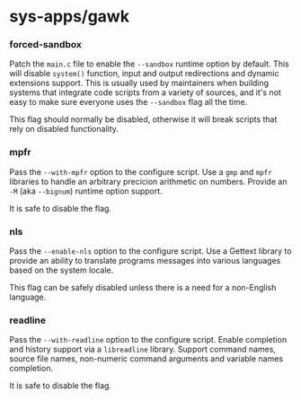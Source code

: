# sys-apps/gawk

### forced-sandbox
Patch the `main.c` file to enable the `--sandbox` runtime option by default. This will disable `system()` function, input and output redirections and dynamic extensions support. This is usually used by maintainers when building systems that integrate code scripts from a variety of sources, and it's not easy to make sure everyone uses the `--sandbox` flag all the time.

This flag should normally be disabled, otherwise it will break scripts that rely on disabled functionality.

### mpfr
Pass the `--with-mpfr` option to the configure script. Use a `gmp` and `mpfr` libraries to handle an arbitrary precicion arithmetic on numbers. Provide an `-M` (aka `--bignum`) runtime option support.

It is safe to disable the flag.

### nls
Pass the `--enable-nls` option to the configure script. Use a Gettext library to provide an ability to translate programs messages into various languages based on the system locale.

This flag can be safely disabled unless there is a need for a non-English language.

### readline
Pass the `--with-readline` option to the configure script. Enable completion and history support via a `libreadline` library. Support command names, source file names, non-numeric command arguments and variable names completion.

It is safe to disable the flag.
